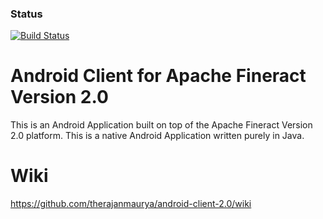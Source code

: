 ### Status

[![Build Status](https://travis-ci.org/therajanmaurya/android-client-2.0.svg?branch=development)](https://travis-ci.org/therajanmaurya/android-client-2.0)

# Android Client for Apache Fineract Version 2.0

This is an Android Application built on top of the Apache Fineract Version 2.0 platform. This is a native Android Application written purely in Java.

# Wiki

https://github.com/therajanmaurya/android-client-2.0/wiki

